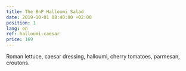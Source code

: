 ```yaml
---
title: The BnP Halloumi Salad
date: 2019-10-01 08:40:00 +02:00
position: 1
lang: en
ref: halloumi-caesar
price: 169
---
```


Roman lettuce, caesar dressing, halloumi, cherry tomatoes, parmesan, croutons.
